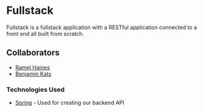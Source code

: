 # Fullstack



Fullstack is a fullstack application with a RESTful application connected to a front end all built from scratch.

## Collaborators 

* [Ramel Haines] 
* [Benjamin Kats] 


### Technologies Used

* [Spring] - Used for creating our backend API

[Ramel Haines]: "https://github.com/EngineerMel"
[Benjamin Kats]: "https://github.com/BenKats"
[Spring]: "https://spring.io"

